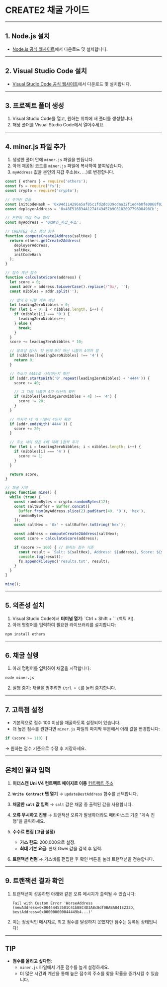 # CREATE2 채굴 가이드

---

## 1. Node.js 설치
- [Node.js 공식 웹사이트](https://nodejs.org/en)에서 다운로드 및 설치합니다.

---

## 2. Visual Studio Code 설치
- [Visual Studio Code 공식 웹사이트](https://code.visualstudio.com/)에서 다운로드 및 설치합니다.

---

## 3. 프로젝트 폴더 생성
1. Visual Studio Code를 열고, 원하는 위치에 새 폴더를 생성합니다.
2. 해당 폴더를 Visual Studio Code에서 열어주세요.

---

## 4. miner.js 파일 추가
1. 생성한 폴더 안에 `miner.js` 파일을 만듭니다.
2. 아래 제공된 코드를 `miner.js` 파일에 복사하여 붙여넣습니다.
3. `myAddress` 값을 본인의 지갑 주소(`0x...`)로 변경합니다.

```javascript
const { ethers } = require('ethers');
const fs = require('fs');
const crypto = require('crypto');

// 주어진 값들
const initCodeHash = '0x94d114296a5af85c1fd2dc039cdaa32f1ed4b0fe0868f02d888bfc91feb645d9';
const deployerAddress = '0x48E516B34A1274f49457b9C6182097796D0498Cb';

// 본인의 지갑 주소 입력
const myAddress = '0x본인_지갑_주소';

// CREATE2 주소 생성 함수
function computeCreate2Address(saltHex) {
  return ethers.getCreate2Address(
    deployerAddress,
    saltHex,
    initCodeHash
  );
}

// 점수 계산 함수
function calculateScore(address) {
  let score = 0;
  const addr = address.toLowerCase().replace(/^0x/, '');
  const nibbles = addr.split('');

  // 앞의 0 니블 개수 계산
  let leadingZeroNibbles = 0;
  for (let i = 0; i < nibbles.length; i++) {
    if (nibbles[i] === '0') {
      leadingZeroNibbles++;
    } else {
      break;
    }
  }
  score += leadingZeroNibbles * 10;

  // 유효성 검사: 첫 번째 0이 아닌 니블이 4여야 함
  if (nibbles[leadingZeroNibbles] !== '4') {
    return 0;
  }

  // 주소가 4444로 시작하는지 확인
  if (addr.startsWith('0'.repeat(leadingZeroNibbles) + '4444')) {
    score += 40;

    // 그 다음 니블이 4가 아닌지 확인
    if (nibbles[leadingZeroNibbles + 4] !== '4') {
      score += 20;
    }
  }

  // 마지막 네 개 니블이 4인지 확인
  if (addr.endsWith('4444')) {
    score += 20;
  }

  // 주소 내의 모든 4에 대해 1점씩 추가
  for (let i = leadingZeroNibbles; i < nibbles.length; i++) {
    if (nibbles[i] === '4') {
      score += 1;
    }
  }

  return score;
}

// 채굴 시작
async function mine() {
  while (true) {
    const randomBytes = crypto.randomBytes(12);
    const saltBuffer = Buffer.concat([
      Buffer.from(myAddress.slice(2).padStart(40, '0'), 'hex'),
      randomBytes
    ]);
    const saltHex = '0x' + saltBuffer.toString('hex');

    const address = computeCreate2Address(saltHex);
    const score = calculateScore(address);

    if (score >= 100) { // 원하는 점수 기준
      const result = `Salt: ${saltHex}, Address: ${address}, Score: ${score}\n`;
      console.log(result);
      fs.appendFileSync('results.txt', result);
    }
  }
}

mine();
```

---

## 5. 의존성 설치
1. Visual Studio Code에서 **터미널 열기**: `Ctrl + Shift + \`` (백틱 키).
2. 아래 명령어를 입력하여 필요한 라이브러리를 설치합니다:
```bash
npm install ethers
```

---

## 6. 채굴 실행
1. 아래 명령어를 입력하여 채굴을 시작합니다:
```bash
node miner.js
```
2. 실행 중지: 채굴을 멈추려면 `Ctrl + C`를 눌러 중지합니다.

---

## 7. 고득점 설정
- 기본적으로 점수 100 이상을 채굴하도록 설정되어 있습니다.
- 더 높은 점수를 원한다면 `miner.js` 파일의 마지막 부분에서 아래 값을 변경합니다:
```javascript
if (score >= 110) {
```
→ 원하는 점수 기준으로 수정 후 저장하세요.

---

## 온체인 결과 입력

1. **이더스캔 Uni V4 컨트랙트 페이지로 이동**
   [컨트랙트 주소](https://etherscan.io/address/0x48e516b34a1274f49457b9c6182097796d0498cb)

2. **`Write Contract` 탭 열기**
   → `updateBestAddress` 함수를 선택합니다.

3. **채굴한 `salt` 값 입력**
   → `salt` 값은 채굴 중 출력된 값을 사용합니다.

4. **오류 무시하고 진행**
   → 트랜잭션 오류가 발생하더라도 메타마스크 기준 "계속 진행"을 클릭하세요.

5. **수수료 편집 (고급 설정)**
   - **가스 한도**: 200,000으로 설정.
   - **최대 기본 요금**: 현재 Gwei 값을 검색 후 입력.

6. **트랜잭션 컨펌**
   → 가스비를 편집한 후 확인 버튼을 눌러 트랜잭션을 전송합니다.

---

## 9. 트랜잭션 결과 확인
1. 트랜잭션이 성공하면 아래와 같은 오류 메시지가 출력될 수 있습니다:
   ```
   Fail with Custom Error 'WorseAddress (newAddress=0x00444453501C41bB8C4D3ABc8df0BABA841E233D, bestAddress=0x000000000044449b4...)'
   ```
2. 이는 정상적인 메시지로, 최고 점수를 달성하지 못했지만 점수는 등록된 상태입니다!

---

## TIP
- **점수를 올리고 싶다면**:
  - `miner.js` 파일에서 기준 점수를 높게 설정하세요.
  - 더 많은 시간과 계산을 통해 높은 점수의 주소를 찾을 확률을 증가시킬 수 있습니다.

